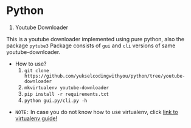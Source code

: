 # Python

1. Youtube Downloader

This is a youtube downloader implemented using pure python, also the package ```pytube3```
Package consists of ```gui``` and ```cli``` versions of same youtube-downloader. 

* How to use?
    1. ```git clone https://github.com/yukselcodingwithyou/python/tree/youtube-downloader```
    2. ```mkvirtualenv youtube-downloader```
    3. ```pip install -r requirements.txt```
    4. ```python gui.py/cli.py -h```
    
- ```NOTE:``` In case you do not know how to use virtualenv, click [link to virtualenv guide!](https://medium.com/@aaditya.chhabra/installing-virtualenvwrapper-for-python-3-4-on-ubuntu-a1af6c8603a2)